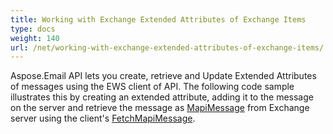 ```yaml
---
title: Working with Exchange Extended Attributes of Exchange Items
type: docs
weight: 140
url: /net/working-with-exchange-extended-attributes-of-exchange-items/
---
```



Aspose.Email API lets you create, retrieve and Update Extended Attributes of messages using the EWS client of API. The following code sample illustrates this by creating an extended attribute, adding it to the message on the server and retrieve the message as [MapiMessage](https://apireference.aspose.com/email/net/aspose.email.mapi/mapimessage) from Exchange server using the client's [FetchMapiMessage](https://apireference.aspose.com/error/404?path=email/net/aspose.email.clients.exchange.webservice/iewsclient/methods/fetchmapimessage).

